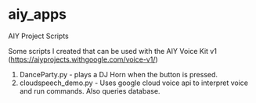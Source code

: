 # aiy_apps
AIY Project Scripts

Some scripts I created that can be used with the AIY Voice Kit v1 (https://aiyprojects.withgoogle.com/voice-v1/)

1. DanceParty.py - plays a DJ Horn when the button is pressed.
2. cloudspeech_demo.py - Uses google cloud voice api to interpret voice and run commands. Also queries database.
